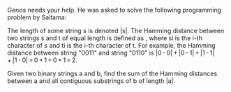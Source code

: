 Genos needs your help. He was asked to solve the following programming problem by Saitama:

The length of some string s is denoted |s|. The Hamming distance between two strings s and t of equal length is defined as , where si is the i-th character of s and ti is the i-th character of t. For example, the Hamming distance between string "0011" and string "0110" is |0 - 0| + |0 - 1| + |1 - 1| + |1 - 0| = 0 + 1 + 0 + 1 = 2.

Given two binary strings a and b, find the sum of the Hamming distances between a and all contiguous substrings of b of length |a|.

